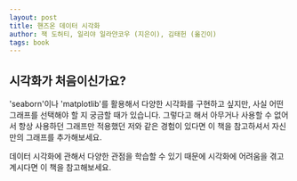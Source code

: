 ```yaml
---
layout: post
title: 핸즈온 데이터 시각화
author: 잭 도허티, 일리야 일라얀코우 (지은이), 김태헌 (옮긴이)
tags: book
---
```


## 시각화가 처음이신가요?

'seaborn'이나 'matplotlib'를 활용해서 다양한 시각화를 구현하고 싶지만, 사실 어떤 그래프를 선택해야 할 지 궁금할 때가 있습니다. 그렇다고 해서 아무거나 사용할 수 없어서 항상 사용하던 그래프만 적용했던 저와 같은 경험이 있다면 이 책을 참고하셔서 자신만의 그래프를 추가해보세요.

데이터 시각화에 관해서 다양한 관점을 학습할 수 있기 때문에 시각화에 어려움을 겪고 계시다면 이 책을 참고해보세요.
